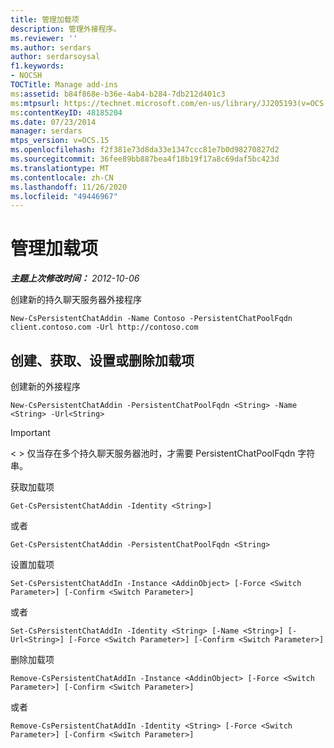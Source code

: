 ```yaml
---
title: 管理加载项
description: 管理外接程序。
ms.reviewer: ''
ms.author: serdars
author: serdarsoysal
f1.keywords:
- NOCSH
TOCTitle: Manage add-ins
ms:assetid: b84f868e-b36e-4ab4-b284-7db212d401c3
ms:mtpsurl: https://technet.microsoft.com/en-us/library/JJ205193(v=OCS.15)
ms:contentKeyID: 48185204
ms.date: 07/23/2014
manager: serdars
mtps_version: v=OCS.15
ms.openlocfilehash: f2f381e73d8da33e1347ccc81e7b0d98270827d2
ms.sourcegitcommit: 36fee89bb887bea4f18b19f17a8c69daf5bc423d
ms.translationtype: MT
ms.contentlocale: zh-CN
ms.lasthandoff: 11/26/2020
ms.locfileid: "49446967"
---
```

# <a name="manage-add-ins"></a>管理加载项

<div data-xmlns="http://www.w3.org/1999/xhtml">

<div class="topic" data-xmlns="http://www.w3.org/1999/xhtml" data-msxsl="urn:schemas-microsoft-com:xslt" data-cs="https://msdn.microsoft.com/">

<div data-asp="https://msdn2.microsoft.com/asp">



</div>

<div id="mainSection">

<div id="mainBody">

<span> </span>

_**主题上次修改时间：** 2012-10-06_

创建新的持久聊天服务器外接程序

    New-CsPersistentChatAddin -Name Contoso -PersistentChatPoolFqdn client.contoso.com -Url http://contoso.com 

<div>

## <a name="create-get-set-or-remove-an-add-in"></a>创建、获取、设置或删除加载项

创建新的外接程序

    New-CsPersistentChatAddin -PersistentChatPoolFqdn <String> -Name <String> -Url<String>

<div>


> [!IMPORTANT]  
> &lt; &gt; 仅当存在多个持久聊天服务器池时，才需要 PersistentChatPoolFqdn 字符串。



</div>

获取加载项

    Get-CsPersistentChatAddin -Identity <String>]

或者

    Get-CsPersistentChatAddin -PersistentChatPoolFqdn <String>

设置加载项

    Set-CsPersistentChatAddIn -Instance <AddinObject> [-Force <Switch Parameter>] [-Confirm <Switch Parameter>]

或者

    Set-CsPersistentChatAddIn -Identity <String> [-Name <String>] [-Url<String>] [-Force <Switch Parameter>] [-Confirm <Switch Parameter>]

删除加载项

    Remove-CsPersistentChatAddIn -Instance <AddinObject> [-Force <Switch Parameter>] [-Confirm <Switch Parameter>]

或者

    Remove-CsPersistentChatAddIn -Identity <String> [-Force <Switch Parameter>] [-Confirm <Switch Parameter>]

</div>

</div>

<span> </span>

</div>

</div>

</div>


